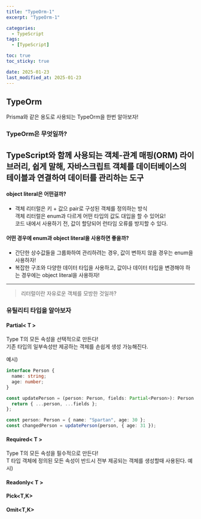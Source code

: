 ```yaml
---
title: "TypeOrm-1"
excerpt: "TypeOrm-1"

categories:
  - TypeScript
tags:
  - [TypeScript]

toc: true
toc_sticky: true

date: 2025-01-23
last_modified_at: 2025-01-23
---
```


## TypeOrm

Prisma와 같은 용도로 사용되는 TypeOrm을 한번 알아보자!

### TypeOrm은 무엇일까?

TypeScript와 함께 사용되는 객체-관계 매핑(ORM) 라이브러리,
쉽게 말해, 자바스크립트 객체를 데이터베이스의 테이블과 연결하여 데이터를 관리하는 도구
---
#### object literal은 어떤걸까?
    
- 객체 리터럴은 키 + 값으 pair로 구성된 객체를 정의하는 방식  
  객체 리터럴은 enum과 다르게 어떤 타입의 값도 대입을 할 수 있어요!  
  코드 내에서 사용하기 전, 값이 할당되어 런타임 오류를 방지할 수 있다.
  
#### 어떤 경우에 enum과 object literal을 사용하면 좋을까?

- 간단한 상수값들을 그룹화하여 관리하려는 경우, 값이 변하지 않을 경우는 enum을 사용하자!
- 복잡한 구조와 다양한 데이터 타입을 사용하고, 값이나 데이터 타입을 변경해야 하는 경우에는 object literal을 사용하자!
---
>리터럴이란 자유로운 객체를 모방한 것일까?

### 유틸리티 타입을 알아보자
#### Partial< T >
  Type T의 모든 속성을 선택적으로 만든다!  
기존 타입의 일부속성만 제공하는 객체를 손쉽게 생성 가능해진다.  
  
예시)
```ts
interface Person {
  name: string;
  age: number;
}

const updatePerson = (person: Person, fields: Partial<Person>): Person => {
  return { ...person, ...fields };
};

const person: Person = { name: "Spartan", age: 30 };
const changedPerson = updatePerson(person, { age: 31 });
```
#### Required< T >
Type T의 모든 속성을 필수적으로 만든다!  
T 타입 객체에 정의된 모든 속성이 반드시 전부 제공되는 객체를 생성할때 사용된다.
예시)
#### Readonly< T >
#### Pick<T,K>
#### Omit<T,K>
